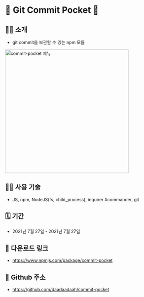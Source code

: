 # 🎁 Git Commit Pocket 🎁
## 🙇‍♀️ 소개
- git commit을 보관할 수 있는 npm 모듈
<img width="400" alt="commit-pocket 메뉴" src="https://user-images.githubusercontent.com/60481383/127042190-a095a184-f8cb-4393-8fd1-4dc7278d0752.png">

## 👩‍💻 사용 기술
- JS, npm, NodeJS(fs, child_process), inquirer #commander, git

## 🗓️ 기간
- 2021년 7월 27일 - 2021년 7월 27일

## 🔗 다운로드 링크
- https://www.npmjs.com/package/commit-pocket

## 🎈 Github 주소
- https://github.com/daadaadaah/commit-pocket
  
